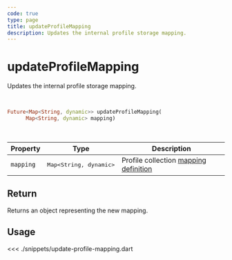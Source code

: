 ```yaml
---
code: true
type: page
title: updateProfileMapping
description: Updates the internal profile storage mapping.
---
```


# updateProfileMapping

Updates the internal profile storage mapping.

<br />

```dart
Future<Map<String, dynamic>> updateProfileMapping(
      Map<String, dynamic> mapping)
```

<br />

| Property | Type | Description |
|--- |--- |--- |
| `mapping` | <pre>Map<String, dynamic></pre> | Profile collection [mapping definition](/core/2/guides/essentials/database-mappings) |

## Return

Returns an object representing the new mapping.

## Usage

<<< ./snippets/update-profile-mapping.dart
